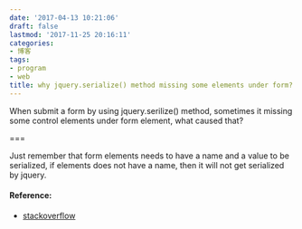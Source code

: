 ```yaml
---
date: '2017-04-13 10:21:06'
draft: false
lastmod: '2017-11-25 20:16:11'
categories:
- 博客
tags:
- program
- web
title: why jquery.serialize() method missing some elements under form?
---
```


When submit a form by using jquery.serilize() method, sometimes it missing some control elements under form element, what caused that?

===

Just remember that form elements needs to have a name and a value to be serialized, if elements does not have a name, then it will not get serialized by jquery.

#### Reference:
- [stackoverflow](http://stackoverflow.com/questions/16881912/jquery-serialize-on-ajax-loaded-form-not-working)